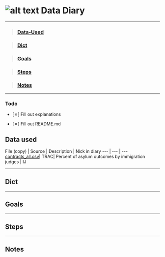 # ![alt text](https://www.shareicon.net/data/32x32/2016/02/13/718311_read_512x512.png) Data Diary 
***********************************************************************
> ### [Data-Used](#Data-used)

> ### [Dict](#Dict)

> ### [Goals](#Goals)

> ### [Steps](#Steps)

> ### [Notes](#Notes)
************************************************************************

### Todo

* [✗] Fill out explanations 

* [✗] Fill out README.md

## Data used

File (copy) | Source | Description | Nick in diary
--- | --- | ---
 [contracts_all.csv](./contracts_all.csv)| TRAC| Percent of asylum
 outcomes by immigration judges | IJ
 
**************************************************************************
## Dict
**************************************************************************
## Goals

**************************************************************************
## Steps

***********************************************************************
## Notes


